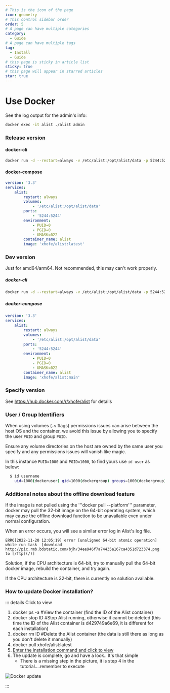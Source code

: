 ```yaml
---
# This is the icon of the page
icon: geometry
# This control sidebar order
order: 5
# A page can have multiple categories
category:
  - Guide
# A page can have multiple tags
tag:
  - Install
  - Guide
# this page is sticky in article list
sticky: true
# this page will appear in starred articles
star: true
---
```


# Use Docker

See the log output for the admin's info:
```bash
docker exec -it alist ./alist admin
```

### Release version

#### docker-cli

```bash
docker run -d --restart=always -v /etc/alist:/opt/alist/data -p 5244:5244 -e PUID=0 -e PGID=0 -e UMASK=022 --name="alist" xhofe/alist:latest
```

#### docker-compose

```yaml
version: '3.3'
services:
    alist:
        restart: always
        volumes:
            - '/etc/alist:/opt/alist/data'
        ports:
            - '5244:5244'
        environment:
            - PUID=0
            - PGID=0
            - UMASK=022
        container_name: alist
        image: 'xhofe/alist:latest'
```

### Dev version
Just for amd64/arm64. Not recommended, this may can't work properly. 

##### docker-cli

```bash
docker run -d --restart=always -v /etc/alist:/opt/alist/data -p 5244:5244 -e PUID=0 -e PGID=0 -e UMASK=022 --name="alist" xhofe/alist:main
```

##### docker-compose

```yaml
version: '3.3'
services:
    alist:
        restart: always
        volumes:
            - '/etc/alist:/opt/alist/data'
        ports:
            - '5244:5244'
        environment:
            - PUID=0
            - PGID=0
            - UMASK=022
        container_name: alist
        image: 'xhofe/alist:main'
```

### Specify version
See https://hub.docker.com/r/xhofe/alist for details

### User / Group Identifiers

When using volumes (`-v` flags) permissions issues can arise between the host OS and the container, we avoid this issue by allowing you to specify the user `PUID` and group `PGID`.

Ensure any volume directories on the host are owned by the same user you specify and any permissions issues will vanish like magic.

In this instance `PUID=1000` and `PGID=1000`, to find yours use `id user` as below:

```bash
  $ id username
    uid=1000(dockeruser) gid=1000(dockergroup) groups=1000(dockergroup)
```

### Additional notes about the offline download feature

If the image is not pulled using the '''docker pull --platform''' parameter, docker may pull the 32-bit image on the 64-bit operating system, which may cause the offline download function to be unavailable even under normal configuration.

When an error occurs, you will see a similar error log in Alist's log file.

```ERRO[2022-11-20 12:05:19] error [unaligned 64-bit atomic operation] while run task  [download http://pic.rmb.bdstatic.com/bjh/34ee946f7a74435a167ca4351d723374.png to [/ftp](/)]```

Solution, if the CPU architecture is 64-bit, try to manually pull the 64-bit docker image, rebuild the container, and try again.

If the CPU architecture is 32-bit, there is currently no solution available.



### How to update Docker installation?

::: details Click to view

1. docker ps -a #View the container (find the ID of the Alist container)
2. docker stop ID #Stop Alist running, otherwise it cannot be deleted (this time the ID of the Alist container is d429749a6e69, it is different for each installation)
3. docker rm ID #Delete the Alist container (the data is still there as long as you don't delete it manually)
4. docker pull xhofe/alist:latest
5. [Enter the installation command and click to view](#docker-cli)
6. The update is complete, go and have a look.. It's that simple
   - There is a missing step in the picture, it is step 4 in the tutorial....remember to execute

![Docker update](https://pic.rmb.bdstatic.com/bjh/2f638b30b8978f6d1d122b563787883e.png)

:::
